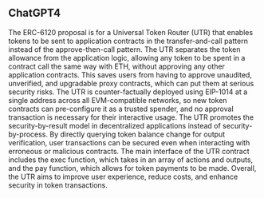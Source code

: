 ## ChatGPT4

The ERC-6120 proposal is for a Universal Token Router (UTR) that enables tokens to be sent to application contracts in the transfer-and-call pattern instead of the approve-then-call pattern. The UTR separates the token allowance from the application logic, allowing any token to be spent in a contract call the same way with ETH, without approving any other application contracts. This saves users from having to approve unaudited, unverified, and upgradable proxy contracts, which can put them at serious security risks. The UTR is counter-factually deployed using EIP-1014 at a single address across all EVM-compatible networks, so new token contracts can pre-configure it as a trusted spender, and no approval transaction is necessary for their interactive usage. The UTR promotes the security-by-result model in decentralized applications instead of security-by-process. By directly querying token balance change for output verification, user transactions can be secured even when interacting with erroneous or malicious contracts. The main interface of the UTR contract includes the exec function, which takes in an array of actions and outputs, and the pay function, which allows for token payments to be made. Overall, the UTR aims to improve user experience, reduce costs, and enhance security in token transactions.
